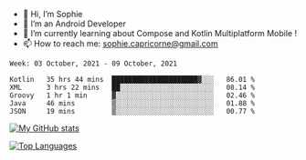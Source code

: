 - 👋 Hi, I’m Sophie
- 👀 I’m an Android Developer
- 🌱 I’m currently learning about Compose and Kotlin Multiplatform Mobile !
- 📫 How to reach me: sophie.capricorne@gmail.com


<!--START_SECTION:waka-->
```text
Week: 03 October, 2021 - 09 October, 2021

Kotlin   35 hrs 44 mins  █████████████████████▓░░░   86.01 % 
XML      3 hrs 22 mins   ██░░░░░░░░░░░░░░░░░░░░░░░   08.14 % 
Groovy   1 hr 1 min      ▓░░░░░░░░░░░░░░░░░░░░░░░░   02.46 % 
Java     46 mins         ▒░░░░░░░░░░░░░░░░░░░░░░░░   01.88 % 
JSON     19 mins         ▒░░░░░░░░░░░░░░░░░░░░░░░░   00.77 % 
```
<!--END_SECTION:waka-->

[![My GitHub stats](https://github-readme-stats.vercel.app/api?username=sophicapri&show_icons=true&theme=buefy)](https://github.com/anuraghazra/github-readme-stats)

[![Top Languages](https://github-readme-stats.vercel.app/api/top-langs/?username=sophicapri&langs_count=3&layout=compact)](https://github.com/anuraghazra/github-readme-stats)

